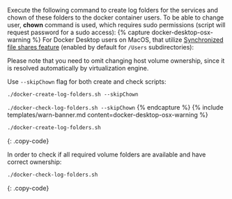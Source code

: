 Execute the following command to create log folders for the services and chown of these folders to the docker container users.
To be able to change user, **chown** command is used, which requires sudo permissions (script will request password for a sudo access):
{% capture docker-desktop-osx-warning %}
For Docker Desktop users on MacOS, that utilize [Synchronized file shares feature](https://docs.docker.com/desktop/features/synchronized-file-sharing/) (enabled by default for `/Users` subdirectories):

Please note that you need to omit changing host volume ownership, since it is resolved automatically by virtualization engine.

Use `--skipChown` flag for both create and check scripts:

`./docker-create-log-folders.sh --skipChown`

`./docker-check-log-folders.sh --skipChown`
{% endcapture %}
{% include templates/warn-banner.md content=docker-desktop-osx-warning %}
```bash
./docker-create-log-folders.sh
```
{: .copy-code}

In order to check if all required volume folders are available and have correct ownership:
```bash
./docker-check-log-folders.sh
```
{: .copy-code}